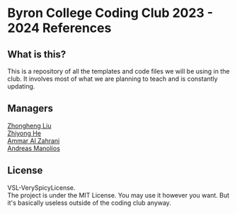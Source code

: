# Byron College Coding Club 2023 - 2024 References

## What is this?

This is a repository of all the templates and code files we will be using in the club. It involves most of what we are planning to teach and is constantly updating.

## Managers

[Zhongheng Liu](https://example.com)  
[Zhiyong He](https://example.com)  
[Ammar Al Zahrani](https://example.com)  
[Andreas Manolios](https://example.com)

## License

VSL-VerySpicyLicense.    
The project is under the MIT License. You may use it however you want. But it's basically useless outside of the coding club anyway.
